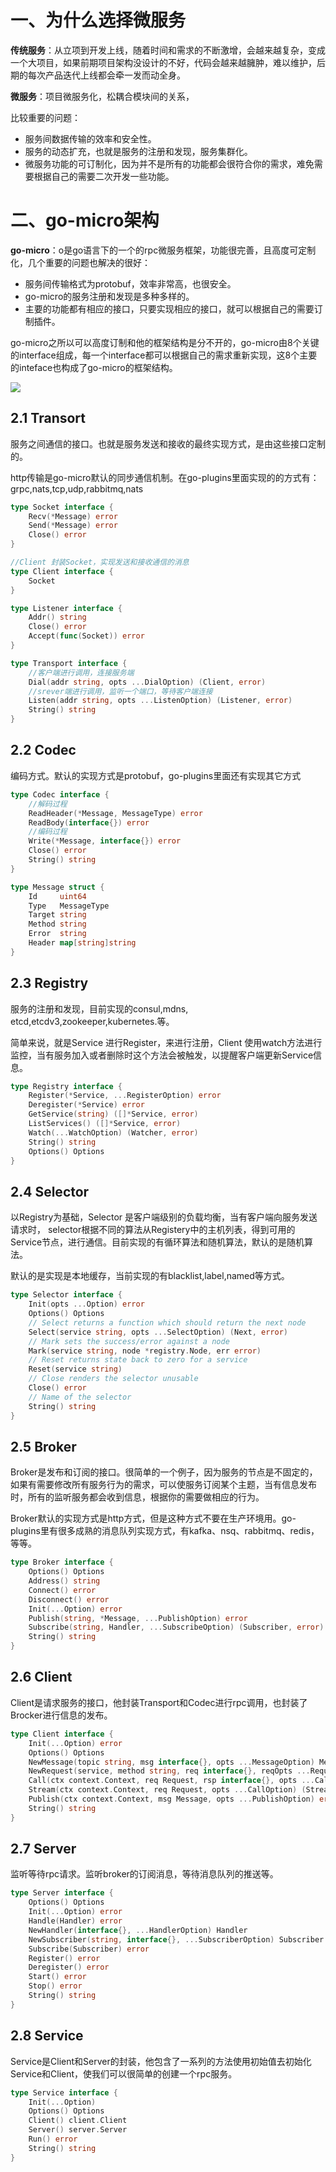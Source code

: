 # 一、为什么选择微服务

**传统服务**：从立项到开发上线，随着时间和需求的不断激增，会越来越复杂，变成一个大项目，如果前期项目架构没设计的不好，代码会越来越臃肿，难以维护，后期的每次产品迭代上线都会牵一发而动全身。

**微服务**：项目微服务化，松耦合模块间的关系，

比较重要的问题：

* 服务间数据传输的效率和安全性。
* 服务的动态扩充，也就是服务的注册和发现，服务集群化。
* 微服务功能的可订制化，因为并不是所有的功能都会很符合你的需求，难免需要根据自己的需要二次开发一些功能。



# 二、go-micro架构

**go-micro**：o是go语言下的一个的rpc微服务框架，功能很完善，且高度可定制化，几个重要的问题也解决的很好：

* 服务间传输格式为protobuf，效率非常高，也很安全。
* go-micro的服务注册和发现是多种多样的。
* 主要的功能都有相应的接口，只要实现相应的接口，就可以根据自己的需要订制插件。

 go-micro之所以可以高度订制和他的框架结构是分不开的，go-micro由8个关键的interface组成，每一个interface都可以根据自己的需求重新实现，这8个主要的inteface也构成了go-micro的框架结构。 

![](./../png/go-micro.png)

## 2.1 Transort

​    服务之间通信的接口。也就是服务发送和接收的最终实现方式，是由这些接口定制的。

http传输是go-micro默认的同步通信机制。在go-plugins里面实现的的方式有：grpc,nats,tcp,udp,rabbitmq,nats

```go 
type Socket interface {
    Recv(*Message) error
    Send(*Message) error
    Close() error
}

//Client 封装Socket，实现发送和接收通信的消息
type Client interface {
    Socket  
}

type Listener interface {
    Addr() string
    Close() error
    Accept(func(Socket)) error
}

type Transport interface {
    //客户端进行调用，连接服务端
    Dial(addr string, opts ...DialOption) (Client, error)
    //srever端进行调用，监听一个端口，等待客户端连接
    Listen(addr string, opts ...ListenOption) (Listener, error) 
    String() string
}
```

## 2.2 Codec

编码方式。默认的实现方式是protobuf，go-plugins里面还有实现其它方式

```go
type Codec interface {
    //解码过程
    ReadHeader(*Message, MessageType) error
    ReadBody(interface{}) error
    //编码过程
    Write(*Message, interface{}) error
    Close() error
    String() string
}

type Message struct {
    Id     uint64
    Type   MessageType
    Target string
    Method string
    Error  string
    Header map[string]string
}
```

## 2.3 Registry

服务的注册和发现，目前实现的consul,mdns, etcd,etcdv3,zookeeper,kubernetes.等。

简单来说，就是Service 进行Register，来进行注册，Client 使用watch方法进行监控，当有服务加入或者删除时这个方法会被触发，以提醒客户端更新Service信息。

```go
type Registry interface {
    Register(*Service, ...RegisterOption) error
    Deregister(*Service) error
    GetService(string) ([]*Service, error)
    ListServices() ([]*Service, error)
    Watch(...WatchOption) (Watcher, error)
    String() string
    Options() Options
}
```

## 2.4 Selector

   以Registry为基础，Selector 是客户端级别的负载均衡，当有客户端向服务发送请求时， selector根据不同的算法从Registery中的主机列表，得到可用的Service节点，进行通信。目前实现的有循环算法和随机算法，默认的是随机算法。

​     默认的是实现是本地缓存，当前实现的有blacklist,label,named等方式。

```go
type Selector interface {
    Init(opts ...Option) error
    Options() Options
    // Select returns a function which should return the next node
    Select(service string, opts ...SelectOption) (Next, error)
    // Mark sets the success/error against a node
    Mark(service string, node *registry.Node, err error)
    // Reset returns state back to zero for a service
    Reset(service string)
    // Close renders the selector unusable
    Close() error
    // Name of the selector
    String() string
}
```

## 2.5 Broker

Broker是发布和订阅的接口。很简单的一个例子，因为服务的节点是不固定的，如果有需要修改所有服务行为的需求，可以使服务订阅某个主题，当有信息发布时，所有的监听服务都会收到信息，根据你的需要做相应的行为。

Broker默认的实现方式是http方式，但是这种方式不要在生产环境用。go-plugins里有很多成熟的消息队列实现方式，有kafka、nsq、rabbitmq、redis，等等。

```go
type Broker interface {
    Options() Options
    Address() string
    Connect() error
    Disconnect() error
    Init(...Option) error
    Publish(string, *Message, ...PublishOption) error
    Subscribe(string, Handler, ...SubscribeOption) (Subscriber, error)
    String() string
}
```

## 2.6 Client

​    Client是请求服务的接口，他封装Transport和Codec进行rpc调用，也封装了Brocker进行信息的发布。

```go
type Client interface {
    Init(...Option) error
    Options() Options
    NewMessage(topic string, msg interface{}, opts ...MessageOption) Message
    NewRequest(service, method string, req interface{}, reqOpts ...RequestOption) Request
    Call(ctx context.Context, req Request, rsp interface{}, opts ...CallOption) error
    Stream(ctx context.Context, req Request, opts ...CallOption) (Stream, error)
    Publish(ctx context.Context, msg Message, opts ...PublishOption) error
    String() string
}
```

## 2.7 Server

监听等待rpc请求。监听broker的订阅消息，等待消息队列的推送等。

```go
type Server interface {
    Options() Options
    Init(...Option) error
    Handle(Handler) error
    NewHandler(interface{}, ...HandlerOption) Handler
    NewSubscriber(string, interface{}, ...SubscriberOption) Subscriber
    Subscribe(Subscriber) error
    Register() error
    Deregister() error
    Start() error
    Stop() error
    String() string
}
```

## 2.8 Service

​     Service是Client和Server的封装，他包含了一系列的方法使用初始值去初始化Service和Client，使我们可以很简单的创建一个rpc服务。

```go
type Service interface {
    Init(...Option)
    Options() Options
    Client() client.Client
    Server() server.Server
    Run() error
    String() string
}
```

